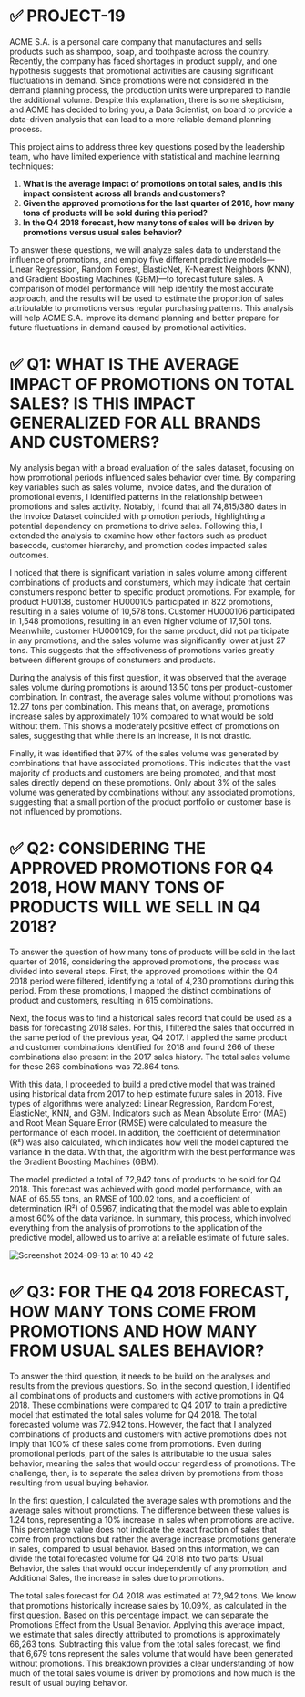 # ✅ PROJECT-19

ACME S.A. is a personal care company that manufactures and sells products such as shampoo, soap, and toothpaste across the country. Recently, the company has faced shortages in product supply, and one hypothesis suggests that promotional activities are causing significant fluctuations in demand. Since promotions were not considered in the demand planning process, the production units were unprepared to handle the additional volume. Despite this explanation, there is some skepticism, and ACME has decided to bring you, a Data Scientist, on board to provide a data-driven analysis that can lead to a more reliable demand planning process.

This project aims to address three key questions posed by the leadership team, who have limited experience with statistical and machine learning techniques:

1. **What is the average impact of promotions on total sales, and is this impact consistent across all brands and customers?**
2. **Given the approved promotions for the last quarter of 2018, how many tons of products will be sold during this period?**
3. **In the Q4 2018 forecast, how many tons of sales will be driven by promotions versus usual sales behavior?**

To answer these questions, we will analyze sales data to understand the influence of promotions, and employ five different predictive models—Linear Regression, Random Forest, ElasticNet, K-Nearest Neighbors (KNN), and Gradient Boosting Machines (GBM)—to forecast future sales. A comparison of model performance will help identify the most accurate approach, and the results will be used to estimate the proportion of sales attributable to promotions versus regular purchasing patterns. This analysis will help ACME S.A. improve its demand planning and better prepare for future fluctuations in demand caused by promotional activities.

# ✅ Q1: WHAT IS THE AVERAGE IMPACT OF PROMOTIONS ON TOTAL SALES? IS THIS IMPACT GENERALIZED FOR ALL BRANDS AND CUSTOMERS?

My analysis began with a broad evaluation of the sales dataset, focusing on how promotional periods influenced sales behavior over time. By comparing key variables such as sales volume, invoice dates, and the duration of promotional events, I identified patterns in the relationship between promotions and sales activity. Notably, I found that all 74,815/380 dates in the Invoice Dataset coincided with promotion periods, highlighting a potential dependency on promotions to drive sales. Following this, I extended the analysis to examine how other factors such as product basecode, customer hierarchy, and promotion codes impacted sales outcomes.

I noticed that there is significant variation in sales volume among different combinations of products and constumers, which may indicate that certain constumers respond better to specific product promotions. For example, for product HU0138, customer HU000105 participated in 822 promotions, resulting in a sales volume of 10,578 tons. Customer HU000106 participated in 1,548 promotions, resulting in an even higher volume of 17,501 tons. Meanwhile, customer HU000109, for the same product, did not participate in any promotions, and the sales volume was significantly lower at just 27 tons. This suggests that the effectiveness of promotions varies greatly between different groups of constumers and products.

During the analysis of this first question, it was observed that the average sales volume during promotions is around 13.50 tons per product-customer combination. In contrast, the average sales volume without promotions was 12.27 tons per combination. This means that, on average, promotions increase sales by approximately 10% compared to what would be sold without them. This shows a moderately positive effect of promotions on sales, suggesting that while there is an increase, it is not drastic.

Finally, it was identified that 97% of the sales volume was generated by combinations that have associated promotions. This indicates that the vast majority of products and customers are being promoted, and that most sales directly depend on these promotions. Only about 3% of the sales volume was generated by combinations without any associated promotions, suggesting that a small portion of the product portfolio or customer base is not influenced by promotions.

# ✅ Q2: CONSIDERING THE APPROVED PROMOTIONS FOR Q4 2018, HOW MANY TONS OF PRODUCTS WILL WE SELL IN Q4 2018?

To answer the question of how many tons of products will be sold in the last quarter of 2018, considering the approved promotions, the process was divided into several steps. First, the approved promotions within the Q4 2018 period were filtered, identifying a total of 4,230 promotions during this period. From these promotions, I mapped the distinct combinations of product and customers, resulting in 615 combinations.

Next, the focus was to find a historical sales record that could be used as a basis for forecasting 2018 sales. For this, I filtered the sales that occurred in the same period of the previous year, Q4 2017. I applied the same product and customer combinations identified for 2018 and found 266 of these combinations also present in the 2017 sales history. The total sales volume for these 266 combinations was 72.864 tons.

With this data, I proceeded to build a predictive model that was trained using historical data from 2017 to help estimate future sales in 2018. Five types of algorithms were analyzed: Linear Regression, Random Forest, ElasticNet, KNN, and GBM. Indicators such as Mean Absolute Error (MAE) and Root Mean Square Error (RMSE) were calculated to measure the performance of each model. In addition, the coefficient of determination (R²) was also calculated, which indicates how well the model captured the variance in the data. With that, the algorithm with the best performance was the Gradient Boosting Machines (GBM).

The model predicted a total of 72,942 tons of products to be sold for Q4 2018. This forecast was achieved with good model performance, with an MAE of 65.55 tons, an RMSE of 100.02 tons, and a coefficient of determination (R²) of 0.5967, indicating that the model was able to explain almost 60% of the data variance. In summary, this process, which involved everything from the analysis of promotions to the application of the predictive model, allowed us to arrive at a reliable estimate of future sales.

![Screenshot 2024-09-13 at 10 40 42](https://github.com/user-attachments/assets/cd80d8e4-b34b-4f64-8238-f732ec1a3c61)

# ✅ Q3: FOR THE Q4 2018 FORECAST, HOW MANY TONS COME FROM PROMOTIONS AND HOW MANY FROM USUAL SALES BEHAVIOR?

To answer the third question, it needs to be build on the analyses and results from the previous questions. So, in the second question, I identified all combinations of products and customers with active promotions in Q4 2018. These combinations were compared to Q4 2017 to train a predictive model that estimated the total sales volume for Q4 2018. The total forecasted volume was 72.942 tons. However, the fact that I analyzed combinations of products and customers with active promotions does not imply that 100% of these sales come from promotions. Even during promotional periods, part of the sales is attributable to the usual sales behavior, meaning the sales that would occur regardless of promotions. The challenge, then, is to separate the sales driven by promotions from those resulting from usual buying behavior.

In the first question, I calculated the average sales with promotions and the average sales without promotions. The difference between these values is 1.24 tons, representing a 10% increase in sales when promotions are active. This percentage value does not indicate the exact fraction of sales that come from promotions but rather the average increase promotions generate in sales, compared to usual behavior. Based on this information, we can divide the total forecasted volume for Q4 2018 into two parts: Usual Behavior, the sales that would occur independently of any promotion, and Additional Sales, the increase in sales due to promotions.

The total sales forecast for Q4 2018 was estimated at 72,942 tons. We know that promotions historically increase sales by 10.09%, as calculated in the first question. Based on this percentage impact, we can separate the Promotions Effect from the Usual Behavior. Applying this average impact, we estimate that sales directly attributed to promotions is approximately 66,263 tons. Subtracting this value from the total sales forecast, we find that 6,679 tons represent the sales volume that would have been generated without promotions. This breakdown provides a clear understanding of how much of the total sales volume is driven by promotions and how much is the result of usual buying behavior.
